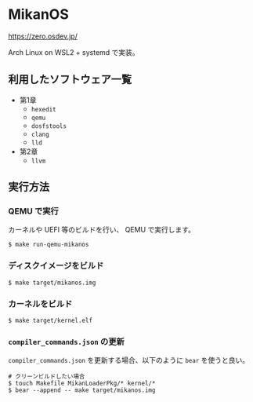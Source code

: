 # MikanOS

https://zero.osdev.jp/

Arch Linux on WSL2 + systemd で実装。

## 利用したソフトウェア一覧

* 第1章
  * `hexedit`
  * `qemu`
  * `dosfstools`
  * `clang`
  * `lld`
* 第2章
  * `llvm`

## 実行方法

### QEMU で実行

カーネルや UEFI 等のビルドを行い、 QEMU で実行します。

```console
$ make run-qemu-mikanos
```

### ディスクイメージをビルド

```console
$ make target/mikanos.img
```

### カーネルをビルド

```console
$ make target/kernel.elf
```

### `compiler_commands.json` の更新

`compiler_commands.json` を更新する場合、以下のように `bear` を使うと良い。

```console
# クリーンビルドしたい場合
$ touch Makefile MikanLoaderPkg/* kernel/*
$ bear --append -- make target/mikanos.img
```
